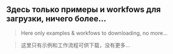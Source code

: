 ## Здесь только примеры и workfows для загрузки, ничего более...
> Here only examples &amp; workfows to downloading, no more...

> 这里只有示例和工作流程可供下载，没有更多...
